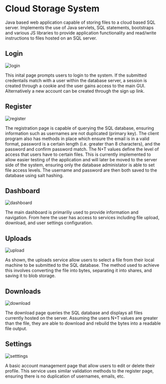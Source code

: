 # Cloud Storage System

Java based web application capable of storing files to a cloud based SQL server. Implements the use of Java servlets, SQL statements, bootstraps and various JS libraries to provide application functionality and read/write instructions to files hosted on an SQL server.


## Login

![login](https://user-images.githubusercontent.com/5677692/27158273-16ab4a88-515e-11e7-8b9a-0090dc86a331.jpg)

This inital page prompts users to login to the system. If the submitted credentails match with a user within the database server, a session is created through a cookie and the user gains access to the main GUI. Alternatively a new account can be created through the sign up link.


## Register

![register](https://user-images.githubusercontent.com/5677692/27158559-6e1b9240-515f-11e7-974f-559ea534c0c7.jpg)

The registration page is capable of querying the SQL database, ensuring information such as usernames are not duplicated (primary key). The client program also has methods in place which ensure the email is in a valid format, password is a certain length (i.e. greater than 8 characters), and the password and confirm password match. The N+T values define the level of access that users have to certain files. This is currently implemented to allow easier testing of the application and will later be moved to the server side of the system, ensuring only the database administator is able to set file access levels. The username and password are then both saved to the database using salt hashing.


## Dashboard

![dashboard](https://user-images.githubusercontent.com/5677692/27159957-9ba69bac-5168-11e7-9982-a1fdd4222267.jpg)

The main dashboard is primariliy used to provide information and navigation. From here the user has access to services including file upload, download, and user settings configuration.


## Uploads

![upload](https://user-images.githubusercontent.com/5677692/27159959-9c6cdb0a-5168-11e7-8e52-b3939d564864.jpg)

As shown, the uploads service allow users to select a file from their local machine to be submitted to the SQL database. The method used to achieve this involves converting the file into bytes, separating it into shares, and saving it to blob storage.


## Downloads

![download](https://user-images.githubusercontent.com/5677692/27159840-e84ad0aa-5167-11e7-9c18-32db488b1f7d.jpg)

The download page queries the SQL database and displays all files currently hosted on the server. Assuming the users N+T values are greater than the file, they are able to download and rebuild the bytes into a readable file output.


## Settings

![setttings](https://user-images.githubusercontent.com/5677692/27159841-e9549c88-5167-11e7-94c4-be57fd071e35.jpg)

A basic account management page that allow users to edit or delete their profile. This service uses similar validation methods to the register page, ensuring there is no duplication of usernames, emails, etc.











